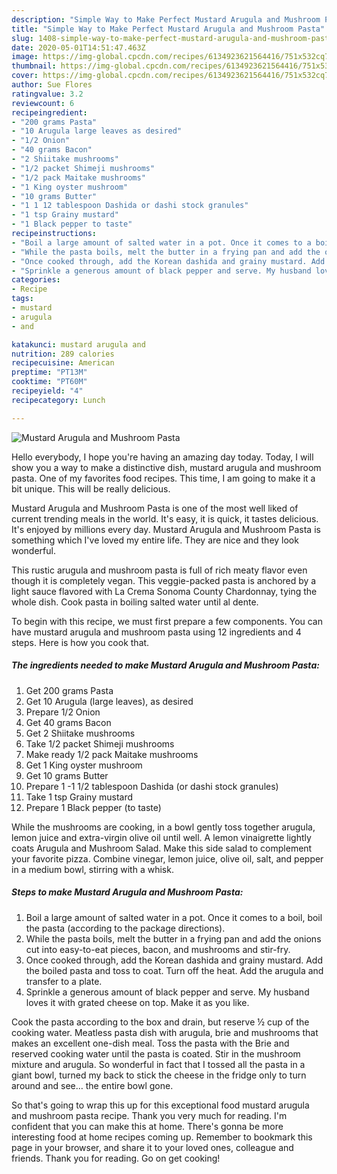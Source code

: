 ```yaml
---
description: "Simple Way to Make Perfect Mustard Arugula and Mushroom Pasta"
title: "Simple Way to Make Perfect Mustard Arugula and Mushroom Pasta"
slug: 1408-simple-way-to-make-perfect-mustard-arugula-and-mushroom-pasta
date: 2020-05-01T14:51:47.463Z
image: https://img-global.cpcdn.com/recipes/6134923621564416/751x532cq70/mustard-arugula-and-mushroom-pasta-recipe-main-photo.jpg
thumbnail: https://img-global.cpcdn.com/recipes/6134923621564416/751x532cq70/mustard-arugula-and-mushroom-pasta-recipe-main-photo.jpg
cover: https://img-global.cpcdn.com/recipes/6134923621564416/751x532cq70/mustard-arugula-and-mushroom-pasta-recipe-main-photo.jpg
author: Sue Flores
ratingvalue: 3.2
reviewcount: 6
recipeingredient:
- "200 grams Pasta"
- "10 Arugula large leaves as desired"
- "1/2 Onion"
- "40 grams Bacon"
- "2 Shiitake mushrooms"
- "1/2 packet Shimeji mushrooms"
- "1/2 pack Maitake mushrooms"
- "1 King oyster mushroom"
- "10 grams Butter"
- "1 1 12 tablespoon Dashida or dashi stock granules"
- "1 tsp Grainy mustard"
- "1 Black pepper to taste"
recipeinstructions:
- "Boil a large amount of salted water in a pot. Once it comes to a boil, boil the pasta (according to the package directions)."
- "While the pasta boils, melt the butter in a frying pan and add the onions cut into easy-to-eat pieces, bacon, and mushrooms and stir-fry."
- "Once cooked through, add the Korean dashida and grainy mustard. Add the boiled pasta and toss to coat. Turn off the heat. Add the arugula and transfer to a plate."
- "Sprinkle a generous amount of black pepper and serve. My husband loves it with grated cheese on top. Make it as you like."
categories:
- Recipe
tags:
- mustard
- arugula
- and

katakunci: mustard arugula and 
nutrition: 289 calories
recipecuisine: American
preptime: "PT13M"
cooktime: "PT60M"
recipeyield: "4"
recipecategory: Lunch

---
```



![Mustard Arugula and Mushroom Pasta](https://img-global.cpcdn.com/recipes/6134923621564416/751x532cq70/mustard-arugula-and-mushroom-pasta-recipe-main-photo.jpg)

Hello everybody, I hope you're having an amazing day today. Today, I will show you a way to make a distinctive dish, mustard arugula and mushroom pasta. One of my favorites food recipes. This time, I am going to make it a bit unique. This will be really delicious.

Mustard Arugula and Mushroom Pasta is one of the most well liked of current trending meals in the world. It's easy, it is quick, it tastes delicious. It's enjoyed by millions every day. Mustard Arugula and Mushroom Pasta is something which I've loved my entire life. They are nice and they look wonderful.

This rustic arugula and mushroom pasta is full of rich meaty flavor even though it is completely vegan. This veggie-packed pasta is anchored by a light sauce flavored with La Crema Sonoma County Chardonnay, tying the whole dish. Cook pasta in boiling salted water until al dente.


To begin with this recipe, we must first prepare a few components. You can have mustard arugula and mushroom pasta using 12 ingredients and 4 steps. Here is how you cook that.

<!--inarticleads1-->

##### The ingredients needed to make Mustard Arugula and Mushroom Pasta:

1. Get 200 grams Pasta
1. Get 10 Arugula (large leaves), as desired
1. Prepare 1/2 Onion
1. Get 40 grams Bacon
1. Get 2 Shiitake mushrooms
1. Take 1/2 packet Shimeji mushrooms
1. Make ready 1/2 pack Maitake mushrooms
1. Get 1 King oyster mushroom
1. Get 10 grams Butter
1. Prepare 1 -1 1/2 tablespoon Dashida (or dashi stock granules)
1. Take 1 tsp Grainy mustard
1. Prepare 1 Black pepper (to taste)


While the mushrooms are cooking, in a bowl gently toss together arugula, lemon juice and extra-virgin olive oil until well. A lemon vinaigrette lightly coats Arugula and Mushroom Salad. Make this side salad to complement your favorite pizza. Combine vinegar, lemon juice, olive oil, salt, and pepper in a medium bowl, stirring with a whisk. 

<!--inarticleads2-->

##### Steps to make Mustard Arugula and Mushroom Pasta:

1. Boil a large amount of salted water in a pot. Once it comes to a boil, boil the pasta (according to the package directions).
1. While the pasta boils, melt the butter in a frying pan and add the onions cut into easy-to-eat pieces, bacon, and mushrooms and stir-fry.
1. Once cooked through, add the Korean dashida and grainy mustard. Add the boiled pasta and toss to coat. Turn off the heat. Add the arugula and transfer to a plate.
1. Sprinkle a generous amount of black pepper and serve. My husband loves it with grated cheese on top. Make it as you like.


Cook the pasta according to the box and drain, but reserve ½ cup of the cooking water. Meatless pasta dish with arugula, brie and mushrooms that makes an excellent one-dish meal. Toss the pasta with the Brie and reserved cooking water until the pasta is coated. Stir in the mushroom mixture and arugula. So wonderful in fact that I tossed all the pasta in a giant bowl, turned my back to stick the cheese in the fridge only to turn around and see… the entire bowl gone. 

So that's going to wrap this up for this exceptional food mustard arugula and mushroom pasta recipe. Thank you very much for reading. I'm confident that you can make this at home. There's gonna be more interesting food at home recipes coming up. Remember to bookmark this page in your browser, and share it to your loved ones, colleague and friends. Thank you for reading. Go on get cooking!

